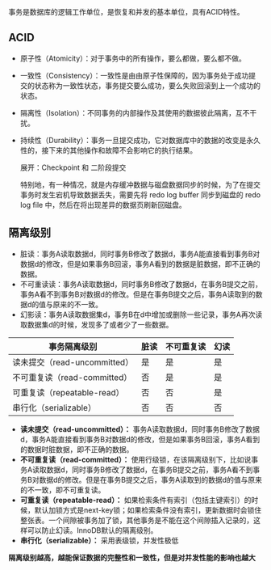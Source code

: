 事务是数据库的逻辑工作单位，是恢复和并发的基本单位，具有ACID特性。

## ACID

- 原子性（Atomicity）：对于事务中的所有操作，要么都做，要么都不做。

- 一致性（Consistency）：一致性是由由原子性保障的，因为事务处于成功提交的状态称为一致性状态，事务提交要么成功，要么失败回滚到上一个成功的状态。

- 隔离性（Isolation）：不同事务的内部操作及其使用的数据彼此隔离，互不干扰。

- 持续性（Durability）：事务一旦提交成功，它对数据库中的数据的改变是永久性的，接下来的其他操作和故障不会影响它的执行结果。

  展开：Checkpoint 和 二阶段提交

  特别地，有一种情况，就是内存缓冲数据与磁盘数据同步的时候，为了在提交事务时发生宕机导致数据丢失，需要先将 redo log buffer 同步到磁盘的 redo log file 中，然后在将出现差异的数据页刷新回磁盘。

## 隔离级别

- 脏读：事务A读取数据d，同时事务B修改了数据d，事务A能直接看到事务B对数据d的修改，但是如果事务B回滚，事务A看到的数据是脏数据，即不正确的数据。
- 不可重读读：事务A读取数据d，同时事务B修改了数据d，在事务B提交之前，事务A看不到事务B对数据d的修改。但是在事务B提交之后，事务A读取到的数据d的值与原来的不一致。
- 幻影读：事务A读取数据集d，事务B在d中增加或删除一些记录，事务A再次读取数据集d的时候，发现多了或者少了一些数据。

| 事务隔离级别                 | 脏读 | 不可重复读 | 幻读 |
| ---------------------------- | ---- | ---------- | ---- |
| 读未提交（read-uncommitted） | 是   | 是         | 是   |
| 不可重复读（read-committed） | 否   | 是         | 是   |
| 可重复读（repeatable-read）  | 否   | 否         | 是   |
| 串行化（serializable）       | 否   | 否         | 否   |

- **读未提交（read-uncommitted）：** 事务A读取数据d，同时事务B修改了数据d，事务A能直接看到事务B对数据d的修改，但是如果事务B回滚，事务A看到的数据时脏数据，即不正确的数据。
- **不可重复读（read-committed）：** 使用行级锁，在该隔离级别下，比如说事务A读取数据d，同时事务B修改了数据d，在事务B提交之前，事务A看不到事务B对数据d的修改。但是在事务B提交之后，事务A读取到的数据d的值与原来的不一致，即不可重复读。
- **可重复读（repeatable-read）：** 如果检索条件有索引（包括主键索引）的时候，默认加锁方式是next-key锁；如果检索条件没有索引，更新数据时会锁住整张表。一个间隙被事务加了锁，其他事务是不能在这个间隙插入记录的，这样可以防止幻读。InnoDB默认的隔离级别。
- **串行化（serializable）：** 采用表级锁，并发性极低

**隔离级别越高，越能保证数据的完整性和一致性，但是对并发性能的影响也越大**